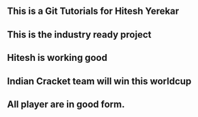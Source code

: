 ## This is a Git Tutorials for Hitesh Yerekar
## This is the industry ready project
## Hitesh is working good
## Indian Cracket team will win this worldcup
## All player are in good form.